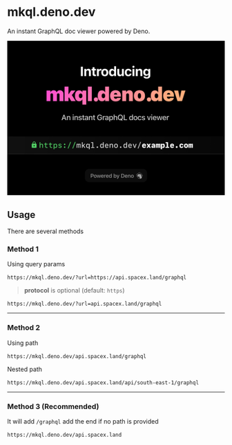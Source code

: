 # mkql.deno.dev

An instant GraphQL doc viewer powered by Deno.

<img src="https://raw.githubusercontent.com/seanghay/mkql/main/mkql.png" width="800">

## Usage

There are several methods

### Method 1

Using query params

```
https://mkql.deno.dev/?url=https://api.spacex.land/graphql
```

> **protocol** is optional (default: `https`)

```
https://mkql.deno.dev/?url=api.spacex.land/graphql
```

---

### Method 2

Using path

```
https://mkql.deno.dev/api.spacex.land/graphql
```

Nested path

```
https://mkql.deno.dev/api.spacex.land/api/south-east-1/graphql
```

---

### Method 3 (Recommended)

It will add `/graphql` add the end if no path is provided

```
https://mkql.deno.dev/api.spacex.land
```

